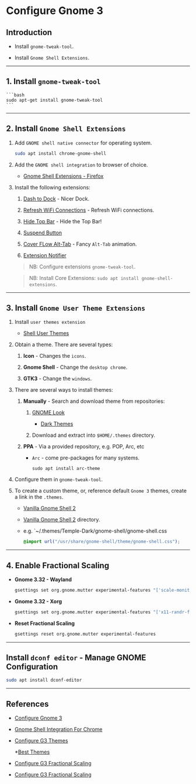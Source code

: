 # Configure Gnome 3

## Introduction

* Install `gnome-tweak-tool`.

* Install `Gnome Shell Extensions`.

---

## 1. Install `gnome-tweak-tool`

    ```bash
    sudo apt-get install gnome-tweak-tool
    ```
---

## 2. Install `Gnome Shell Extensions`

1. Add `GNOME shell native connector` for operating system.

    ```bash
    sudo apt install chrome-gnome-shell
    ```

2. Add the `GNOME shell integration` to browser of choice.

    * [Gnome Shell Extensions - Firefox](https://addons.mozilla.org/en-US/firefox/addon/gnome-shell-integration/)

3. Install the following extensions:

    1. [Dash to Dock](https://extensions.gnome.org/extension/307/dash-to-dock/) - Nicer Dock.

    2. [Refresh WiFi Connections](https://extensions.gnome.org/extension/905/refresh-wifi-connections/) - Refresh WiFi connections.

    3. [Hide Top Bar](https://extensions.gnome.org/extension/545/hide-top-bar/) - Hide the Top Bar!

    4. [Suspend Button](https://extensions.gnome.org/extension/826/suspend-button/)

    5. [Cover FLow Alt-Tab](https://extensions.gnome.org/extension/97/coverflow-alt-tab/) - Fancy `Alt-Tab` animation.

    6. [Extension Notifier](https://extensions.gnome.org/extension/1166/extension-update-notifier/)
    
    > NB: Configure extensions `gnome-tweak-tool`.

    > NB: Install Core Extensions: `sudo apt install gnome-shell-extensions`.

---

## 3. Install `Gnome User Theme Extensions`

1. Install `user themes extension`

    * [Shell User Themes](https://extensions.gnome.org/extension/19/user-themes/)

2. Obtain a theme. There are several types:

    1. __Icon__ - Changes the `icons`.

    2. __Gnome Shell__ - Change the `desktop chrome`.

    3. __GTK3__ - Change the `windows`.

3. There are several ways to install themes:

    1. __Manually__ - Search and download theme from repositories:

        1. [GNOME Look](https://www.gnome-look.org/browse/cat/134/)

            * [Dark Themes](https://www.addictivetips.com/ubuntu-linux-tips/best-dark-themes-for-linux-in-2018/)

        2. Download and extract into `$HOME/.themes` directory.

    2. __PPA__ - Via a provided repository, e.g. POP, Arc, etc

        * `Arc` - come pre-packages for many systems.

            ```
            sudo apt install arc-theme
            ```

3. Configure them in `gnome-tweak-tool`.

4. To create a custom theme, or, reference default `Gnome 3` themes, create a link in the `.themes`.

    * [Vanilla Gnome Shell 2](https://askubuntu.com/questions/1060677/how-to-get-default-vanilla-gnome-shell-theme-in-ubuntu-18-04-after-update)

    * [Vanilla Gnome Shell 2](https://askubuntu.com/questions/969657/how-to-install-the-latest-ubuntu-shell-theme-under-ubuntu-with-vanilla-gnome/969667#969667) directory.


    * e.g. `~/.themes/Temple-Dark/gnome-shell/gnome-shell.css

        ```css
        @import url("/usr/share/gnome-shell/theme/gnome-shell.css");
        ```

---

## 4. Enable Fractional Scaling

* __Gnome 3.32 - Wayland__

    ```bash
    gsettings set org.gnome.mutter experimental-features "['scale-monitor-framebuffer']"
    ```
* __Gnome 3.32 - Xorg__

    ```bash
    gsettings set org.gnome.mutter experimental-features "['x11-randr-fractional-scaling']"
    ```

* __Reset Fractional Scaling__

    ```bash
    gsettings reset org.gnome.mutter experimental-features
    ```

---

## Install `dconf editor` - Manage GNOME Configuration

```bash
sudo apt install dconf-editor
```

---

## References

* [Configure Gnome 3](https://medium.com/@me_59374/getting-started-with-gnome3-a-primer-on-customization-9d53689b7396)

* [Gnome Shell Integration For Chrome](https://wiki.gnome.org/Projects/GnomeShellIntegrationForChrome/Installation)

* [Configure G3 Themes](https://itsfoss.com/install-themes-ubuntu/)

    *[Best Themes](https://itsfoss.com/best-gtk-themes/)

* [Configure G3 Fractional Scaling](http://ubuntuhandbook.org/index.php/2019/10/how-to-enable-fractional-scaling-in-ubuntu-19-10-eoan/)

* [Configure G3 Fractional Scaling](https://www.omgubuntu.co.uk/2019/06/enable-fractional-scaling-ubuntu-19-04)

